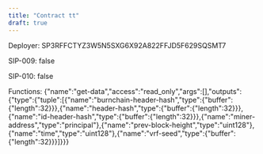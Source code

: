 ```yaml
---
title: "Contract tt"
draft: true
---
```

Deployer: SP3RFFCTYZ3W5N5SXG6X92A822FFJD5F629SQSMT7

SIP-009: false

SIP-010: false

Functions:
{"name":"get-data","access":"read_only","args":[],"outputs":{"type":{"tuple":[{"name":"burnchain-header-hash","type":{"buffer":{"length":32}}},{"name":"header-hash","type":{"buffer":{"length":32}}},{"name":"id-header-hash","type":{"buffer":{"length":32}}},{"name":"miner-address","type":"principal"},{"name":"prev-block-height","type":"uint128"},{"name":"time","type":"uint128"},{"name":"vrf-seed","type":{"buffer":{"length":32}}}]}}}
